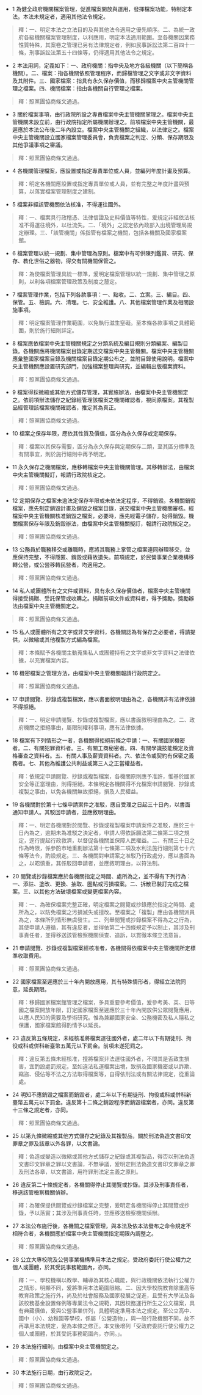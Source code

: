 * 1 為健全政府機關檔案管理，促進檔案開放與運用，發揮檔案功能，特制定本法。本法未規定者，適用其他法令規定。

> 釋：一、明定本法之立法目的及與其他法令適用之優先順序。二、為統一政府各級機關檔案管理制度，以利應用，明定本法適用範圍。至各機關因業務性質特殊，其案卷之管理已另有法律規定者，例如民事訴訟法第二百四十一條，刑事訴訟法第五十四條等，仍得適用其他法令之規定。

* 2 本法用詞，定義如下：一、政府機關：指中央及地方各級機關（以下簡稱各機關）。二、檔案：指各機關依照管理程序，而歸檔管理之文字或非文字資料及其附件。三、國家檔案：指具有永久保存價值，而移歸檔案中央主管機關管理之檔案。四、機關檔案：指由各機關自行管理之檔案。

> 釋：照黨團協商條文通過。

* 3 關於檔案事項，由行政院所設之專責檔案中央主管機關掌理之。檔案中央主管機關未設立前，由行政院指定所屬機關辦理之。前項檔案中央主管機關，最遲應於本法公布後二年內設立。檔案中央主管機關之組織，以法律定之。檔案中央主管機關設立國家檔案管理委員會，負責檔案之判定、分類、保存期限及其他爭議事項之審議。

> 釋：照黨團協商條文通過。

* 4 各機關管理檔案，應設置或指定專責單位或人員，並編列年度計畫及預算。

> 釋：明定各機關應設置或指定專責單位或人員，並有完整之年度計畫與預算，以落實檔案管理制度之建制。

* 5 檔案非經該管機關依法核准，不得運往國外。

> 釋：一、檔案具行政稽憑、法律信證及史料價值等特性，爰規定非經依法核准不得運往境外，以杜流失。二、「境外」之認定依內政部入出境管理局規定辦理。三、「該管機關」係指管有檔案之機關，包括各機關及國家檔案館。

* 6 檔案管理以統一規劃、集中管理為原則。檔案中有可供陳列鑑賞、研究、保存、教化世俗之器物，得交有關機關保管之。

> 釋：為使檔案管理具統一標準，爰明定檔案管理以統一規劃、集中管理之原則，以利各項檔案管理政策及制度之釐定。

* 7 檔案管理作業，包括下列各款事項：一、點收。二、立案。三、編目。四、保管。五、檢調。六、清理。七、安全維護。八、其他檔案管理作業及相關設施事項。

> 釋：明定檔案管理作業範圍，以免執行滋生窒礙。至本條各款事項之具體範圍，則於施行細則詳定。

* 8 檔案應依檔案中央主管機關規定之分類系統及編目規則分類編案、編製目錄。各機關應將機關檔案目錄定期送交檔案中央主管機關。檔案中央主管機關應彙整國家檔案目錄及機關檔案目錄定期公布之，並附目錄使用說明。檔案中央主管機關應設置研究部門，加強檔案整理與研究，並編輯出版檔案資料。

> 釋：照黨團協商條文通過。

* 9 檔案得採微縮或其他方式儲存管理，其實施辦法，由檔案中央主管機關定之。依前項辦法儲存之紀錄經管理該檔案之機關確認者，視同原檔案。其複製品經管理該檔案機關確認者，推定其為真正。

> 釋：照黨團協商條文通過。

* 10 檔案之保存年限，應依其性質及價值，區分為永久保存或定期保存。

> 釋：檔案以其保存需要，區分為永久保存與定期保存二類，至其區分標準及有關事宜，則於施行細則中再予明定。

* 11 永久保存之機關檔案，應移轉檔案中央主管機關管理。其移轉辦法，由檔案中央主管機關擬訂，報請行政院核定之。

> 釋：照黨團協商條文通過。

* 12 定期保存之檔案未逾法定保存年限或未依法定程序，不得銷毀。各機關銷毀檔案，應先制定銷毀計畫及銷毀之檔案目錄，送交檔案中央主管機關審核。經檔案中央主管機關核准銷毀之檔案，必要時，應先經電子儲存，始得銷毀。機關檔案保存年限及銷毀辦法，由檔案中央主管機關擬訂，報請行政院核定之。

> 釋：照黨團協商條文通過。

* 13 公務員於職務移交或離職時，應將其職務上掌管之檔案連同辦理移交，並應保持完整，不得隱匿、銷毀或藉故遺失。前項規定，於民營事業企業機構移轉公營，或公營移轉民營者，均適用之。

> 釋：照黨團協商條文通過。

* 14 私人或團體所有之文件或資料，具有永久保存價值者，檔案中央主管機關得接受捐贈、受託保管或收購之。捐贈前項文件或資料者，得予獎勵，獎勵辦法由檔案中央主管機關定之。

> 釋：照黨團協商條文通過。

* 15 私人或團體所有之文字或非文字資料，各機關認為有保存之必要者，得請提供，以微縮或其他複製方式編為檔案。

> 釋：本條賦予各機關主動蒐集私人或團體持有之文字或非文字資料之法律依據，以充實檔案內容。

* 16 機密檔案之管理方法，由檔案中央主管機關報請行政院定之。

> 釋：照黨團協商條文通過。

* 17 申請閱覽、抄錄或複製檔案，應以書面敘明理由為之，各機關非有法律依據不得拒絕。

> 釋：一、明定申請閱覽、抄錄或複製檔案，應以書面敘明理由為之。二、政府機關之拒絕事由，屬限制權利事項，應有法律依據。

* 18 檔案有下列情形之一者，各機關得拒絕前條之申請：一、有關國家機密者。二、有關犯罪資料者。三、有關工商秘密者。四、有關學識技能檢定及資格審查之資料者。五、有關人事及薪資資料者。六、依法令或契約有保密之義務者。七、其他為維護公共利益或第三人之正當權益者。

> 釋：依規定申請閱覽、抄錄或複製檔案，各機關原則應予准許，惟基於國家安全等正當理由，則得拒絕。本條明定各機關得不允檔案申請閱覽、抄錄或複製之事由，以免各機關無故拒絕，損及人民權益。

* 19 各機關對於第十七條申請案件之准駁，應自受理之日起三十日內，以書面通知申請人。其駁回申請者，並應敘明理由。

> 釋：一、明定各機關對於閱覽、抄錄或複製檔案申請案件之准駁，應於三十日內為之，逾期未為准駁之決定者，申請人得依訴願法第二條第二項之規定，逕行提起行政救濟，以督促各機關並保障人民權益。二、有關三十日之作為時限，係參酌市地重劃辦法第十七條第二項及水利法施行細則第七十六條等法令，酌設規定。三、各機關對申請案之准駁乃行政處分，應以書面為之，以昭慎重，其係駁回申請者，並應敘明理由，以符法制。

* 20 閱覽或抄錄檔案應於各機關指定之時間、處所為之，並不得有下列行為：一、添註、塗改、更換、抽取、圈點或污損檔案。二、拆散已裝訂完成之檔案。三、以其他方法破壞檔案或變更檔案內容。

> 釋：一、為確保檔案完整正確，明定檔案之閱覽或抄錄應於指定之時間、處所為之，以防免檔案之污損滅失或擅改。至檔案之「複製」應由各機關派員為之，本條所列情形無虞發生。二、列舉閱覽或抄錄檔案不得為之之行為，其使申請人遵循，其有違反者，並得依第二十四條規定予以制止，其涉及刑事責任者，並得移送該管檢察機關偵查、追訴，以貫徹本條立法意旨。

* 21 申請閱覽、抄錄或複製檔案經核准者，各機關得依檔案中央主管機關所定標準收取費用。

> 釋：照黨團協商條文通過。

* 22 國家檔案至遲應於三十年內開放應用，其有特殊情形者，得經立法院同意，延長期限。

> 釋：移歸國家檔案館管理之檔案，多具重要參考價值，爰參考美、英、日等國之檔案開放年限，訂定國家檔案至遲應於三十年內開放供公眾閱覽應用，以應人民知的需要及學術研究。惟為兼顧國家安全、公務機密及私人隱私之保護，國家檔案館得酌情予以延長。

* 23 違反第五條規定，未經核准將檔案運往國外者，處二年以下有期徒刑、拘役或科或併科新臺幣五萬元以下罰金。前項未遂犯罰之。

> 釋：違反第五條未經核准，擅將檔案非法運往國外者，不問其是否致生損害，宜酌設處罰規定。至如違法私運檔案出境，致損及國家機密或以詐欺、竊盜、侵佔等不法之方法取得檔案等，自得依刑法或有關法律規定，從重論處。

* 24 明知不應銷毀之檔案而銷毀者，處二年以下有期徒刑、拘役或科或併科新臺幣五萬元以下罰金。違反第十二條之銷毀程序而銷毀檔案者，亦同。違反第十三條之規定者，亦同。

> 釋：照黨團協商條文通過。

* 25 以第九條微縮或其他方式儲存之紀錄及其複製品，關於刑法偽造文書印文罪章之罪及該章以外各罪，以文書論。

> 釋：偽造或變造以微縮或其他方式儲存之紀錄或其複製品，得否以刑法偽造文書印文罪章之罪以文書論，不無爭議，爰明定刑法偽造文書印文罪章之罪及刑法各章，以文書論，用符罪刑法定主義之原則。

* 26 違反第二十條規定者，各機關得停止其閱覽或抄錄。其涉及刑事責任者，移送該管檢察機關偵辦。

> 釋：為確保提供閱覽或抄錄檔案之完整，爰明定各機關得停止其閱覽或抄錄，予以落實；其涉及刑事責任時，並應移送檢察機關偵辦。

* 27 本法公布施行後，各機關之檔案管理，與本法及依本法發布之命令規定不相符合者，各機關應於檔案中央主管機關指定期限內調整之。

> 釋：照黨團協商條文通過。

* 28 公立大專校院及公營事業機構準用本法之規定。受政府委託行使公權力之個人或團體，於其受託事務範圍內，亦同。

> 釋：一、學校機構以教學、輔導為其核心職能，與行政機關依法執行公權力之情形，明顯不同，爰將準用本法範圍限縮。二、因大學校院教育除重高等教育政策之施行外，尚及於社會服務及國家發展之促進，且受有大學法及各該校務基金設置條例等專業法令之規範，其因校務運行所生之公文檔案，具有典藏價值，爰與公營事業併列，具體明定準用本法之規定。至公立高中、國中（小）、幼稚園等學校，係屬「公營造物」，與一般行政機關不同，故不再準用本法規定，爰為本條之修正。本文後增列「受政府委託行使公權力之個人或團體，於其受託事務範圍內，亦同。」。

* 29 本法施行細則，由檔案中央主管機關定之。

> 釋：照黨團協商條文通過。

* 30 本法施行日期，由行政院定之。

> 釋：照黨團協商條文通過。


